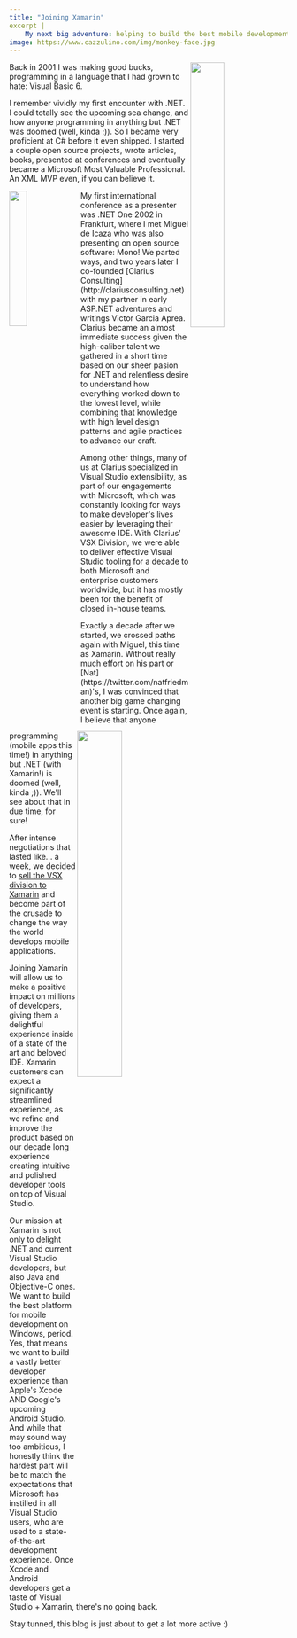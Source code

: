 ```yaml
---
title: "Joining Xamarin"
excerpt |
    My next big adventure: helping to build the best mobile development ever, inside Visual Studio!
image: https://www.cazzulino.com/img/monkey-face.jpg
---
```

<img src="https://www.cazzulino.com/img/vb6.png" width="35%" align="right" class="image">
Back in 2001 I was making good bucks, programming in a language that I had grown to hate: Visual Basic 6.

I remember vividly my first encounter with .NET. I could totally see the upcoming sea change, and how anyone programming in anything but .NET  was doomed (well, kinda ;)). So I became very proficient at C# before it even shipped. I started a couple open source projects, wrote articles, books, presented at conferences and eventually became a Microsoft Most Valuable Professional. An XML MVP even, if you can believe it.

<img src="https://www.cazzulino.com/img/vs2002.png" width="25%" align="left" class="image">
My first international conference as a presenter was .NET One 2002 in Frankfurt, where I met Miguel de Icaza who was also presenting on open source software: Mono! We parted ways, and two years later I co-founded [Clarius Consulting](http://clariusconsulting.net) with my partner in early ASP.NET adventures and writings Victor Garcia Aprea. Clarius became an almost immediate success given the high-caliber talent we gathered in a short time based on our sheer pasion for .NET and relentless desire to understand how everything worked down to the lowest level, while combining that knowledge with high level design patterns and agile practices to advance our craft.  

Among other things, many of us at Clarius specialized in Visual Studio extensibility, as part of our engagements with Microsoft, which was constantly looking for ways to make developer's lives easier by leveraging their awesome IDE. With Clarius’ VSX Division, we were able to deliver effective Visual Studio tooling for a decade to both Microsoft and enterprise customers worldwide, but it has mostly been for the benefit of closed in-house teams.   

<img src="https://www.cazzulino.com/img/monkey-face.jpg" width="40%" class="image" align="right">
Exactly a decade after we started, we crossed paths again with Miguel, this time as Xamarin. Without really much effort on his part or [Nat](https://twitter.com/natfriedman)'s, I was convinced that another big game changing event is starting. Once again, I believe that anyone programming (mobile apps this time!) in anything but .NET (with Xamarin!) is doomed (well, kinda ;)). We'll see about that in due time, for sure!  

After intense negotiations that lasted like... a week, we decided to [sell the VSX division to Xamarin](http://www.clariusconsulting.net/xamarin.html) and become part of the crusade to change the way the world develops mobile applications.  

Joining Xamarin will allow us to make a positive impact on millions of developers, giving them a delightful experience inside of a state of the art and beloved IDE. Xamarin customers can expect a significantly streamlined experience, as we refine and improve the product based on our decade long experience creating intuitive and polished developer tools on top of Visual Studio.  

Our mission at Xamarin is not only to delight .NET and current Visual Studio developers, but also Java and Objective-C ones. We want to build the best platform for mobile development on Windows, period. Yes, that means we want to build a vastly better developer experience than Apple's Xcode AND Google's upcoming Android Studio. And while that may sound way too ambitious, I honestly think the hardest part will be to match the expectations that Microsoft has instilled in all Visual Studio users, who are used to a state-of-the-art development experience. Once Xcode and Android developers get a taste of Visual Studio + Xamarin, there's no going back.  


Stay tunned, this blog is just about to get a lot more active :)